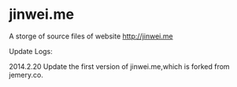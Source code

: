 jinwei.me
=========

A storge of source files of website http://jinwei.me

Update Logs:

2014.2.20 Update the first version of jinwei.me,which is forked from jemery.co.
